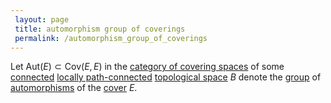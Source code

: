 ```yaml
---
 layout: page
 title: automorphism group of coverings
 permalink: /automorphism_group_of_coverings
---
```

Let $\text{Aut}(E)\subset \text{Cov}(E,E)$ in the [category of covering spaces](https://defsmath.github.io/DefsMath/category_of_covering_spaces) of some [connected](https://defsmath.github.io/DefsMath/connected) [locally path-connected](https://defsmath.github.io/DefsMath/locally_path-connected) [topological space](https://defsmath.github.io/DefsMath/topological_space) $B$ denote the [group](https://defsmath.github.io/DefsMath/group) of [automorphisms](https://defsmath.github.io/DefsMath/map_of_coverings_of_a_space) of the [cover](https://defsmath.github.io/DefsMath/covering_space) $E$. 

